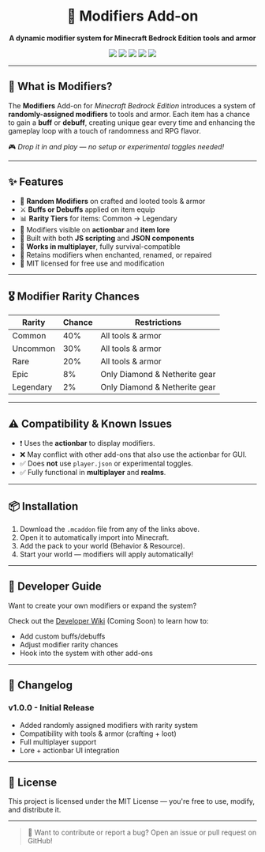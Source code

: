 <h1 align="center">🔧 Modifiers Add-on</h1>
<p align="center">
  <b>A dynamic modifier system for Minecraft Bedrock Edition tools and armor</b>
</p>

<p align="center">
  <a href="https://mcpedl.com/"><img src="https://img.shields.io/badge/Download-MCPEDL-blue?style=for-the-badge&logo=appveyor" /></a>
  <a href="https://github.com/your-repo/releases"><img src="https://img.shields.io/badge/Download-GitHub-black?style=for-the-badge&logo=github" /></a>
  <a href="https://modbay.org/"><img src="https://img.shields.io/badge/Download-ModBay-red?style=for-the-badge" /></a>
  <a href="https://mediafire.com/"><img src="https://img.shields.io/badge/Download-Mediafire-lightblue?style=for-the-badge" /></a>
  <a href="https://curseforge.com/"><img src="https://img.shields.io/badge/Download-CurseForge-orange?style=for-the-badge&logo=curseforge" /></a>
</p>

---

## 🧩 What is Modifiers?

The **Modifiers** Add-on for *Minecraft Bedrock Edition* introduces a system of **randomly-assigned modifiers** to tools and armor. Each item has a chance to gain a **buff** or **debuff**, creating unique gear every time and enhancing the gameplay loop with a touch of randomness and RPG flavor.

🎮 *Drop it in and play — no setup or experimental toggles needed!*

---

## ✨ Features

- 🎲 **Random Modifiers** on crafted and looted tools & armor
- ⚔️ **Buffs or Debuffs** applied on item equip
- 📊 **Rarity Tiers** for items: Common → Legendary
- 📝 Modifiers visible on **actionbar** and **item lore**
- 🧠 Built with both **JS scripting** and **JSON components**
- 🧰 **Works in multiplayer**, fully survival-compatible
- 🔄 Retains modifiers when enchanted, renamed, or repaired
- 🧪 MIT licensed for free use and modification

---

## 🎖️ Modifier Rarity Chances

| Rarity     | Chance  | Restrictions                       |
|------------|---------|------------------------------------|
| Common     | 40%     | All tools & armor                  |
| Uncommon   | 30%     | All tools & armor                  |
| Rare       | 20%     | All tools & armor                  |
| Epic       | 8%      | Only Diamond & Netherite gear      |
| Legendary  | 2%      | Only Diamond & Netherite gear      |

---

## ⚠️ Compatibility & Known Issues

- ❗ Uses the **actionbar** to display modifiers.
- ❌ May conflict with other add-ons that also use the actionbar for GUI.
- ✅ Does **not** use `player.json` or experimental toggles.
- ✅ Fully functional in **multiplayer** and **realms**.

---

## 📦 Installation

1. Download the `.mcaddon` file from any of the links above.
2. Open it to automatically import into Minecraft.
3. Add the pack to your world (Behavior & Resource).
4. Start your world — modifiers will apply automatically!

---

## 🔧 Developer Guide

Want to create your own modifiers or expand the system?

Check out the [Developer Wiki](#) (Coming Soon) to learn how to:
- Add custom buffs/debuffs
- Adjust modifier rarity chances
- Hook into the system with other add-ons

---

## 🧾 Changelog

### v1.0.0 - Initial Release
- Added randomly assigned modifiers with rarity system
- Compatibility with tools & armor (crafting + loot)
- Full multiplayer support
- Lore + actionbar UI integration

---

## 📃 License

This project is licensed under the MIT License — you're free to use, modify, and distribute it.

---

> 💬 Want to contribute or report a bug? Open an issue or pull request on GitHub!




